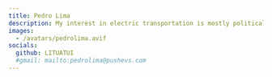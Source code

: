 ```yaml
---
title: Pedro Lima
description: My interest in electric transportation is mostly political. I’m tired of coups and wars for oil. My expectation is that the adoption of electric transportation will be a factor for peace and democracy all over the world.
images:
  - /avatars/pedrolima.avif
socials:
  github: LITUATUI
  #gmail: mailto:pedrolima@pushevs.com
---
```

